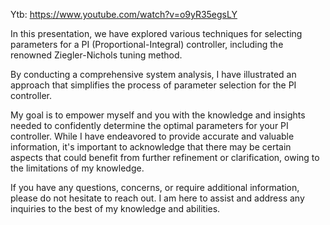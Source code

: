 Ytb: https://www.youtube.com/watch?v=o9yR35egsLY

In this presentation, we have explored various techniques for selecting parameters for a PI (Proportional-Integral) controller, including the 
renowned Ziegler-Nichols tuning method. 

By conducting a comprehensive system analysis, I have illustrated an approach that simplifies the process of parameter selection for the PI 
controller.

My goal is to empower myself and you with the knowledge and insights needed to confidently determine the optimal parameters for your PI 
controller. While I have endeavored to provide accurate and valuable information, it's important to acknowledge that there may be certain 
aspects that could benefit from further refinement or clarification, owing to the limitations of my knowledge.

If you have any questions, concerns, or require additional information, please do not hesitate to reach out. I am here to assist and address any 
inquiries to the best of my knowledge and abilities. 
